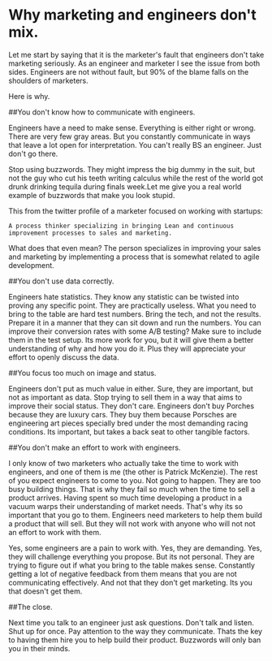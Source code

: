 Why marketing and engineers don't mix.
=======================================

Let me start by saying that it is the marketer's fault that engineers don't take marketing seriously. As an engineer and marketer I see the issue from both sides. Engineers are not without fault, but 90% of the blame falls on the shoulders of marketers.

Here is why.

##You don't know how to communicate with engineers. 

Engineers have a need to make sense. Everything is either right or wrong. There are very few gray areas. But you constantly communicate in ways that leave a lot open for interpretation. You can't really BS an engineer. Just don't go there.

Stop using buzzwords. They might impress the big dummy in the suit, but not the guy who cut his teeth  writing calculus while the rest of the world got drunk drinking tequila during finals week.Let me give you a real world example of buzzwords that make you look stupid.

This from the twitter profile of a marketer focused on working with startups:

    A process thinker specializing in bringing Lean and continuous improvement processes to sales and marketing.

What does that even mean? The person specializes in improving your sales and marketing by implementing a process that is somewhat related to agile development. 


##You don't use data correctly.

Engineers hate statistics. They know any statistic can be twisted into proving any specific point. They are practically useless. What you need to bring to the table are hard test numbers. Bring the tech, and not the results. Prepare it in a manner that they can sit down and run the numbers. You can improve their conversion rates with some A/B testing? Make sure to include them in the test setup. Its more work for you, but it will give them a better understanding of why and how you do it. Plus they will appreciate your effort to openly discuss the data.


##You focus too much on image and status.

Engineers don't put as much value in either. Sure, they are important, but not as important as data. Stop trying to sell them in a way that aims to improve their social status. They don't care. Engineers don't buy Porches because they are luxury cars. They buy them because Porsches are engineering art pieces specially bred under the most demanding racing conditions.
Its important, but takes a back seat to other tangible factors.
 

##You don't make an effort to work with engineers.

I only know of two marketers who actually take the time to work with engineers, and one of them is me (the other is Patrick McKenzie).
The rest of you expect engineers to come to you. Not going to happen. They are too busy building things. That is why they fail so much when the time to sell a product arrives. Having spent so much time developing a product in a vacuum warps their understanding of market needs. That's why its so important that you go to them. Engineers need marketers to help them build a product that will sell. But they will not work with anyone who will not not an effort to work with them.

Yes, some engineers are a pain to work with. Yes, they are demanding. Yes, they will challenge everything you propose. But its not personal. They are trying to figure out if what you bring to the table makes sense. Constantly getting a lot of negative feedback from them means that you are not communicating effectively. And not that they don't get marketing. Its you that doesn't get them.

##The close.

Next time you talk to an engineer just ask questions. Don't talk and listen. Shut up for once. Pay attention to the way they communicate. Thats the key to having them hire you to help build their product. Buzzwords will only ban you in their minds.

